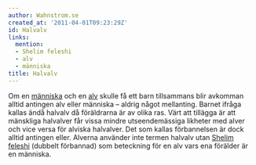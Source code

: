 ```yaml
---
author: Wahnstrom.se
created_at: '2011-04-01T09:23:29Z'
id: Halvalv
links:
  mention:
  - Shelim feleshi
  - alv
  - människa
title: Halvalv
---
```


Om en [människa] och en [alv] skulle få ett barn tillsammans blir avkomman alltid antingen alv eller
människa – aldrig något mellanting. Barnet ifråga kallas ändå halvalv då föräldrarna är av olika
ras. Värt att tillägga är att mänskliga halvalver får vissa mindre utseendemässiga likheter med
alver och vice versa för alviska halvalver. Det som kallas förbannelsen är dock alltid antingen
eller. Alverna använder inte termen halvalv utan [Shelim feleshi] (dubbelt förbannad) som beteckning
för en alv vars ena förälder är en människa.

  [människa]: människa
  [alv]: alv
  [Shelim feleshi]: Shelim_feleshi